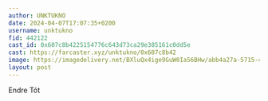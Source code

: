 ```yaml
---
author: UNKTUKNO
date: 2024-04-07T17:07:35+0200
username: unktukno
fid: 442122
cast_id: 0x607c8b4225154776c643d73ca29e385161c0dd5e
cast: https://farcaster.xyz/unktukno/0x607c8b42
image: https://imagedelivery.net/BXluQx4ige9GuW0Ia56BHw/abb4a27a-5715-4c18-e704-f5b0c6973a00/original
layout: post
---
```


Endre Tót

<img src='https://imagedelivery.net/BXluQx4ige9GuW0Ia56BHw/abb4a27a-5715-4c18-e704-f5b0c6973a00/original' alt='' referrerpolicy='no-referrer'/>
